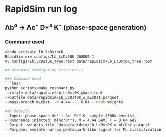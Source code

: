 # RapidSim run log

## Λb⁰ → Λc⁺ D*⁰ K⁻ (phase-space generation)

### Command used
```bash
conda activate lb_lcDstarK
RapidSim.exe configs/Lb_LcDst0K 300000 1
mv configs/Lb_LcDst0K_tree.root data/rapidsim/Lb_LcDst0K_tree.root

## Resonant reweighting (m(Λc⁺D*⁰))

### Command used
```bash
python scripts/make_resonant.py
--infile data/rapidsim/Lb_LcDst0K_phase.root
--outfile data/rapidsim/Lb_LcDst0K_w_mLcDst.parquet
--mass-branch mLcDst --M 4.44 --G 0.04 --mode weights

### Details
- Input: phase-space Λb⁰ → Λc⁺ D*⁰ K⁻ sample (300k events)
- Resonance injected: m(Λc⁺D*⁰), M = 4.44 GeV, Γ = 0.04 GeV
- Output: weights file `data/rapidsim/Lb_LcDst0K_w_mLcDst.parquet`
- Purpose: emulate narrow pentaquark-like signal for ML classification